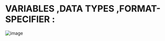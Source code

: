 # VARIABLES ,DATA TYPES ,FORMAT-SPECIFIER :

![image](https://user-images.githubusercontent.com/77873383/175799755-795d4bc9-4862-498f-a956-1e08a2c93d2c.png)

